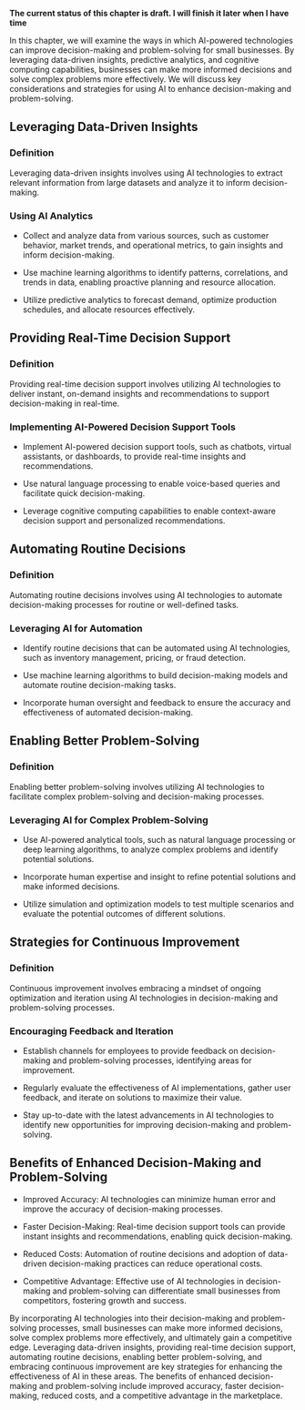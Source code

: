 **The current status of this chapter is draft. I will finish it later when I have time**

In this chapter, we will examine the ways in which AI-powered technologies can improve decision-making and problem-solving for small businesses. By leveraging data-driven insights, predictive analytics, and cognitive computing capabilities, businesses can make more informed decisions and solve complex problems more effectively. We will discuss key considerations and strategies for using AI to enhance decision-making and problem-solving.

Leveraging Data-Driven Insights
-------------------------------

### Definition

Leveraging data-driven insights involves using AI technologies to extract relevant information from large datasets and analyze it to inform decision-making.

### Using AI Analytics

* Collect and analyze data from various sources, such as customer behavior, market trends, and operational metrics, to gain insights and inform decision-making.

* Use machine learning algorithms to identify patterns, correlations, and trends in data, enabling proactive planning and resource allocation.

* Utilize predictive analytics to forecast demand, optimize production schedules, and allocate resources effectively.

Providing Real-Time Decision Support
------------------------------------

### Definition

Providing real-time decision support involves utilizing AI technologies to deliver instant, on-demand insights and recommendations to support decision-making in real-time.

### Implementing AI-Powered Decision Support Tools

* Implement AI-powered decision support tools, such as chatbots, virtual assistants, or dashboards, to provide real-time insights and recommendations.

* Use natural language processing to enable voice-based queries and facilitate quick decision-making.

* Leverage cognitive computing capabilities to enable context-aware decision support and personalized recommendations.

Automating Routine Decisions
----------------------------

### Definition

Automating routine decisions involves using AI technologies to automate decision-making processes for routine or well-defined tasks.

### Leveraging AI for Automation

* Identify routine decisions that can be automated using AI technologies, such as inventory management, pricing, or fraud detection.

* Use machine learning algorithms to build decision-making models and automate routine decision-making tasks.

* Incorporate human oversight and feedback to ensure the accuracy and effectiveness of automated decision-making.

Enabling Better Problem-Solving
-------------------------------

### Definition

Enabling better problem-solving involves utilizing AI technologies to facilitate complex problem-solving and decision-making processes.

### Leveraging AI for Complex Problem-Solving

* Use AI-powered analytical tools, such as natural language processing or deep learning algorithms, to analyze complex problems and identify potential solutions.

* Incorporate human expertise and insight to refine potential solutions and make informed decisions.

* Utilize simulation and optimization models to test multiple scenarios and evaluate the potential outcomes of different solutions.

Strategies for Continuous Improvement
-------------------------------------

### Definition

Continuous improvement involves embracing a mindset of ongoing optimization and iteration using AI technologies in decision-making and problem-solving processes.

### Encouraging Feedback and Iteration

* Establish channels for employees to provide feedback on decision-making and problem-solving processes, identifying areas for improvement.

* Regularly evaluate the effectiveness of AI implementations, gather user feedback, and iterate on solutions to maximize their value.

* Stay up-to-date with the latest advancements in AI technologies to identify new opportunities for improving decision-making and problem-solving.

Benefits of Enhanced Decision-Making and Problem-Solving
--------------------------------------------------------

* Improved Accuracy: AI technologies can minimize human error and improve the accuracy of decision-making processes.

* Faster Decision-Making: Real-time decision support tools can provide instant insights and recommendations, enabling quick decision-making.

* Reduced Costs: Automation of routine decisions and adoption of data-driven decision-making practices can reduce operational costs.

* Competitive Advantage: Effective use of AI technologies in decision-making and problem-solving can differentiate small businesses from competitors, fostering growth and success.

By incorporating AI technologies into their decision-making and problem-solving processes, small businesses can make more informed decisions, solve complex problems more effectively, and ultimately gain a competitive edge. Leveraging data-driven insights, providing real-time decision support, automating routine decisions, enabling better problem-solving, and embracing continuous improvement are key strategies for enhancing the effectiveness of AI in these areas. The benefits of enhanced decision-making and problem-solving include improved accuracy, faster decision-making, reduced costs, and a competitive advantage in the marketplace.
